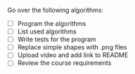 Go over the following algorithms:
- [ ] Program the algorithms
- [ ] List used algorithms
- [ ] Write tests for the program
- [ ] Replace simple shapes with .png files
- [ ] Upload video and add link to README
- [ ] Review the course requirements